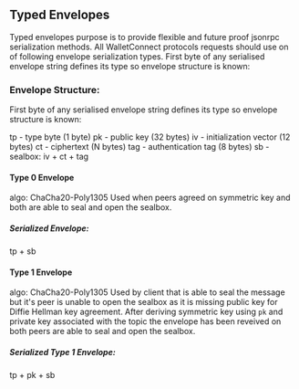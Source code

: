 ## Typed Envelopes
Typed envelopes purpose is to provide flexible and future proof jsonrpc serialization methods. All WalletConnect protocols requests should use on of following envelope serialization types.
First byte of any serialised envelope string defines its type so envelope structure is known:  

### Envelope Structure:
First byte of any serialised envelope string defines its type so envelope structure is known:  

tp - type byte (1 byte)
pk - public key (32 bytes)
iv - initialization vector (12 bytes)
ct - ciphertext (N bytes)
tag - authentication tag (8 bytes)
sb - sealbox: iv + ct + tag

#### Type 0 Envelope
algo: ChaCha20-Poly1305 
Used when peers agreed on symmetric key and both are able to seal and open the sealbox. 
##### Serialized Envelope:
tp + sb

#### Type 1 Envelope
algo: ChaCha20-Poly1305 
Used by client that is able to seal the message but it's peer is unable to open the sealbox as it is missing public key for Diffie Hellman key agreement. After deriving symmetric key using `pk` and private key associated with the topic the envelope has been reveived on both peers are able to seal and open the sealbox.
##### Serialized Type 1 Envelope:
tp + pk + sb
